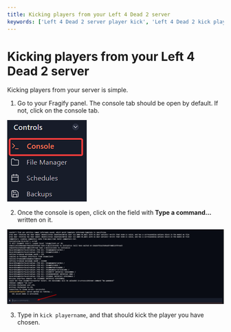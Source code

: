 ```yaml
---
title: Kicking players from your Left 4 Dead 2 server
keywords: ['Left 4 Dead 2 server player kick', 'Left 4 Dead 2 kick players']
---
```


# Kicking players from your Left 4 Dead 2 server
Kicking players from your server is simple.

1. Go to your Fragify panel. The console tab should be open by default. If not, click on the console tab. 

![Console](../images/console.png)

2. Once the console is open, click on the field with **Type a command…** written on it.  

![Command](images/command.png)

3.  Type in `kick playername`, and that should kick the player you have chosen.